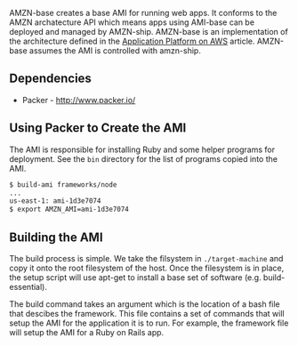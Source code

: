AMZN-base creates a base AMI for running web apps. It conforms to the AMZN archatecture API which means apps using AMI-base can be deployed and managed by AMZN-ship.
AMZN-base is an implementation of the architecture defined in the [Application Platform on AWS](http://r.32k.io/app-platforms-on-aws) article. AMZN-base assumes the AMI is controlled with amzn-ship.

## Dependencies

* Packer - http://www.packer.io/

## Using Packer to Create the AMI
The AMI is responsible for installing Ruby and some helper programs for deployment. See the `bin` directory for the list of programs copied into the AMI.

```bash
$ build-ami frameworks/node
...
us-east-1: ami-1d3e7074
$ export AMZN_AMI=ami-1d3e7074
```

## Building the AMI
The build process is simple. We take the filsystem in `./target-machine` and copy it onto the root filesystem of the host. Once the filesystem is in place, the setup script will use apt-get to install a base set of software (e.g. build-essential).

The build command takes an argument which is the location of a bash file that descibes the framework. This file contains a set of commands that will setup the AMI for the application it is to run. For example, the framework file will setup the AMI for a Ruby on Rails app.
